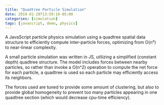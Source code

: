 ```yaml
---
title: "Quadtree Particle Simulation"
date: 2019-01-28T13:59:19-05:00
categories: [simulation]
tags: [javascript, demo, physics]
---
```


A JavaScript particle physics simulation using a quadtree spatial data structure to efficiently compute inter-particle forces, optimizing from O(n²) to near-linear complexity.

<!--more-->

A small particle simulation was written in JS, utilizing a simplified (constant
depth) quadtree structure. The model includes forces between nearby particles,
so rather than invoke a O(n^2) operation to compute the net force for each
particle, a quadtree is used so each particle may efficiently access its
neighbors.

The forces used are tuned to provide some amount of clustering, but also to
provide global homogeneity to prevent too many particles appearing in one
quadtree section (which would decrease cpu-time efficiency).

<canvas id="canvas" width="500" height="500"></canvas>

<script type="text/javascript" src="/js/simulation/quadtree-particle-simulation.js"></script>
